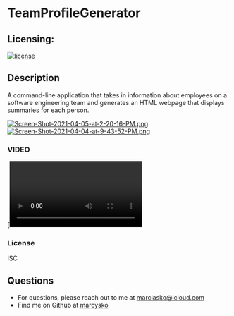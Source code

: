 # TeamProfileGenerator
## Licensing:
  [![license](https://img.shields.io/badge/license-ISC-yellow)](https://shields.io)

## Description
A command-line application that takes in information about employees on a software engineering team and generates an HTML webpage that displays summaries for each person.

[![Screen-Shot-2021-04-05-at-2-20-16-PM.png](https://i.postimg.cc/3RrkgmG9/Screen-Shot-2021-04-05-at-2-20-16-PM.png)](https://postimg.cc/xk7jQktb)
[![Screen-Shot-2021-04-04-at-9-43-52-PM.png](https://i.postimg.cc/gcsJPN50/Screen-Shot-2021-04-04-at-9-43-52-PM.png)](https://postimg.cc/py9xfYPN)

### VIDEO
[![Watch the video](https://user-images.githubusercontent.com/75454722/114107327-a0c0e300-9885-11eb-989f-7b664317a2e0.mp4)


### License
ISC

## Questions
* For questions, please reach out to me at marciasko@icloud.com
* Find me on Github at [marcysko](http://github.com/marcysko)
